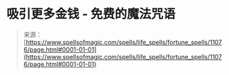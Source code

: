 <!--yml

category: 未分类

date: 2024-06-12 18:48:04

-->

# 吸引更多金钱 - 免费的魔法咒语

> 来源：[https://www.spellsofmagic.com/spells/life_spells/fortune_spells/11076/page.html#0001-01-01](https://www.spellsofmagic.com/spells/life_spells/fortune_spells/11076/page.html#0001-01-01)
